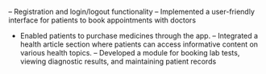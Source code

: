 – Registration and login/logout functionality
– Implemented a user-friendly interface for patients to book appointments with doctors
- Enabled patients to purchase medicines through the app.
– Integrated a health article section where patients can access informative content on various health topics.
– Developed a module for booking lab tests, viewing diagnostic results, and maintaining patient records
